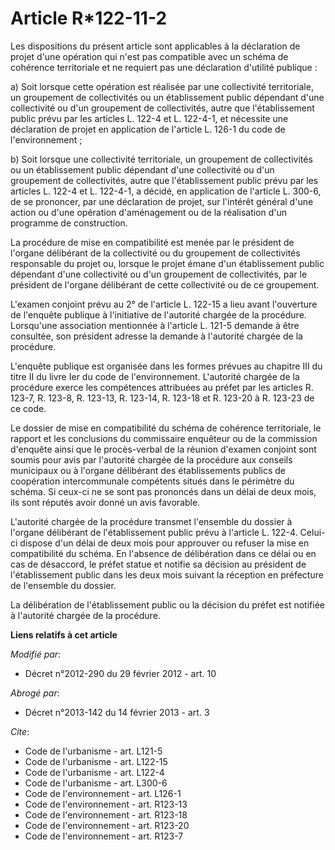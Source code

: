 # Article R*122-11-2

Les dispositions du présent article sont applicables à la déclaration de projet d'une opération qui n'est pas compatible avec
un schéma de cohérence territoriale et ne requiert pas une déclaration d'utilité publique : 

a) Soit lorsque cette opération est réalisée par une collectivité territoriale, un groupement de collectivités ou un
établissement public dépendant d'une collectivité ou d'un groupement de collectivités, autre que l'établissement public prévu
par les articles L. 122-4 et L. 122-4-1, et nécessite une déclaration de projet en application de l'article L. 126-1 du code
de l'environnement ; 

b) Soit lorsque une collectivité territoriale, un groupement de collectivités ou un établissement public dépendant d'une
collectivité ou d'un groupement de collectivités, autre que l'établissement public prévu par les articles L. 122-4 et L.
122-4-1, a décidé, en application de l'article L. 300-6, de se prononcer, par une déclaration de projet, sur l'intérêt
général d'une action ou d'une opération d'aménagement ou de la réalisation d'un programme de construction. 

La procédure de mise en compatibilité est menée par le président de l'organe délibérant de la collectivité ou du groupement
de collectivités responsable du projet ou, lorsque le projet émane d'un établissement public dépendant d'une collectivité ou
d'un groupement de collectivités, par le président de l'organe délibérant de cette collectivité ou de ce groupement.

L'examen conjoint prévu au 2° de l'article L. 122-15 a lieu avant l'ouverture de l'enquête publique à l'initiative de
l'autorité chargée de la procédure. Lorsqu'une association mentionnée à l'article L. 121-5 demande à être consultée, son
président adresse la demande à l'autorité chargée de la procédure.

L'enquête publique est organisée dans les formes prévues au chapitre III du titre II du livre Ier du code de l'environnement.
L'autorité chargée de la procédure exerce les compétences attribuées au préfet par les articles R. 123-7, R. 123-8, R.
123-13, R. 123-14, R. 123-18 et R. 123-20 à R. 123-23 de ce code. 

Le dossier de mise en compatibilité du schéma de cohérence territoriale, le rapport et les conclusions du commissaire
enquêteur ou de la commission d'enquête ainsi que le procès-verbal de la réunion d'examen conjoint sont soumis pour avis par
l'autorité chargée de la procédure aux conseils municipaux ou à l'organe délibérant des établissements publics de coopération
intercommunale compétents situés dans le périmètre du schéma. Si ceux-ci ne se sont pas prononcés dans un délai de deux mois,
ils sont réputés avoir donné un avis favorable.

L'autorité chargée de la procédure transmet l'ensemble du dossier à l'organe délibérant de l'établissement public prévu à
l'article L. 122-4. Celui-ci dispose d'un délai de deux mois pour approuver ou refuser la mise en compatibilité du schéma. En
l'absence de délibération dans ce délai ou en cas de désaccord, le préfet statue et notifie sa décision au président de
l'établissement public dans les deux mois suivant la réception en préfecture de l'ensemble du dossier. 

La délibération de l'établissement public ou la décision du préfet est notifiée à l'autorité chargée de la procédure.

**Liens relatifs à cet article**

_Modifié par_:

  - Décret n°2012-290 du 29 février 2012 - art. 10

_Abrogé par_:

  - Décret n°2013-142 du 14 février 2013 - art. 3

_Cite_:

  - Code de l'urbanisme - art. L121-5
  - Code de l'urbanisme - art. L122-15
  - Code de l'urbanisme - art. L122-4
  - Code de l'urbanisme - art. L300-6
  - Code de l'environnement - art. L126-1
  - Code de l'environnement - art. R123-13
  - Code de l'environnement - art. R123-18
  - Code de l'environnement - art. R123-20
  - Code de l'environnement - art. R123-7

